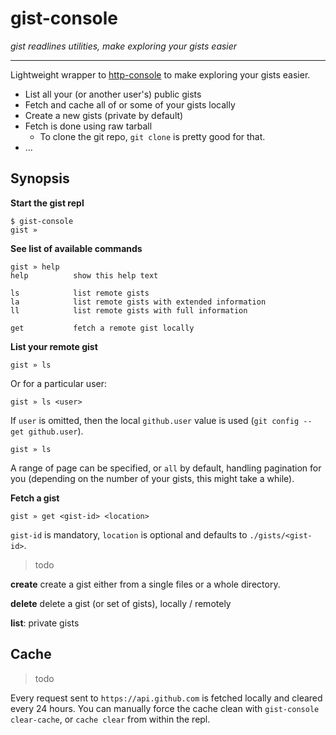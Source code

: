 
# gist-console

*gist readlines utilities, make exploring your gists easier*

---

Lightweight wrapper to
[http-console](https://github.com/cloudhead/http-console) to make
exploring your gists easier.

* List all your (or another user's) public gists
* Fetch and cache all of or some of your gists locally
* Create a new gists (private by default)
* Fetch is done using raw tarball
  * To clone the git repo, `git clone` is pretty good for that.
* ...

## Synopsis

**Start the gist repl**

    $ gist-console
    gist »

**See list of available commands**

    gist » help
    help          show this help text

    ls            list remote gists
    la            list remote gists with extended information
    ll            list remote gists with full information

    get           fetch a remote gist locally


**List your remote gist**

    gist » ls

Or for a particular user:

    gist » ls <user>

If `user` is omitted, then the local `github.user` value is used (`git
config --get github.user`).

    gist » ls

A range of page can be specified, or `all` by default, handling
pagination for you (depending on the number of your gists, this might
take a while).

**Fetch a gist**

    gist » get <gist-id> <location>

`gist-id` is mandatory, `location` is optional and defaults to
`./gists/<gist-id>`.

> todo

**create** create a gist either from a single files or a whole
directory.

**delete** delete a gist (or set of gists), locally / remotely

**list**: private gists

## Cache

> todo

Every request sent to `https://api.github.com` is fetched locally and
cleared every 24 hours. You can manually force the cache clean with
`gist-console clear-cache`, or `cache clear` from within the repl.

